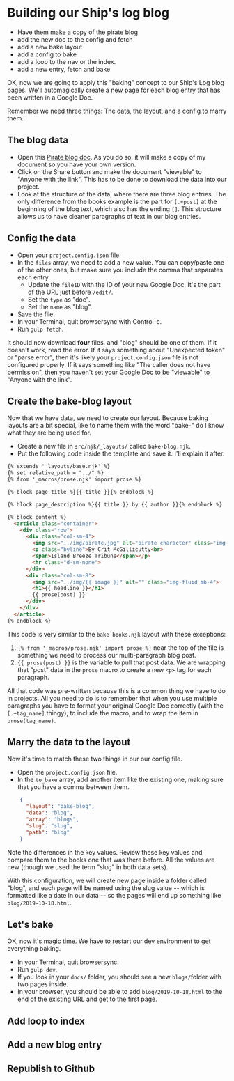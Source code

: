 # Building our Ship's log blog

- Have them make a copy of the pirate blog
- add the new doc to the config and fetch
- add a new bake layout
- add a config to bake
- add a loop to the nav or the index.
- add a new entry, fetch and bake

OK, now we are going to apply this "baking" concept to our Ship's Log blog pages. We'll automagically create a new page for each blog entry that has been written in a Google Doc.

Remember we need three things: The data, the layout, and a config to marry them.

## The blog data

- Open this [Pirate blog doc](https://docs.google.com/document/d/18XALhwT3zGnY6XHy1z1Z_7zfakvRSp-wlnlrTgFO3QQ/copy#). As you do so, it will make a copy of my document so you have your own version.
- Click on the Share button and make the document "viewable" to "Anyone with the link". This has to be done to download the data into our project.
- Look at the structure of the data, where there are three blog entries. The only difference from the books example is the part for `[.+post]` at the beginning of the blog text, which also has the ending `[]`. This structure allows us to have cleaner paragraphs of text in our blog entries.

## Config the data

- Open your `project.config.json` file.
- In the `files` array, we need to add a new value. You can copy/paste one of the other ones, but make sure you include the comma that separates each entry.
  - Update the `fileID` with the ID of your new Google Doc. It's the part of the URL just before `/edit/`.
  - Set the `type` as "doc".
  - Set the `name` as "blog".
- Save the file.
- In your Terminal, quit browsersync with Control-c.
- Run `gulp fetch`.

It should now download **four** files, and "blog" should be one of them. If it doesn't work, read the error. If it says something about "Unexpected token" or "parse error", then it's likely your `project.config.json` file is not configured properly. If it says something like "The caller does not have permission", then you haven't set your Google Doc to be "viewable" to "Anyone with the link".

## Create the bake-blog layout

Now that we have data, we need to create our layout. Because baking layouts are a bit special, like to name them with the word "bake-" do I know what they are being used for.

- Create a new file in `src/njk/_layouts/` called `bake-blog.njk`.
- Put the following code inside the template and save it. I'll explain it after.

```html
{% extends '_layouts/base.njk' %}
{% set relative_path = "../" %}
{% from '_macros/prose.njk' import prose %}

{% block page_title %}{{ title }}{% endblock %}

{% block page_description %}{{ title }} by {{ author }}{% endblock %}

{% block content %}
  <article class="container">
    <div class="row">
      <div class="col-sm-4">
        <img src="../img/pirate.jpg" alt="pirate character" class="img-fluid">
        <p class="byline">By Crit McGillicutty<br>
        <span>Island Breeze Tribune</span></p>
        <hr class="d-sm-none">
      </div>
      <div class="col-sm-8">
        <img src="../img/{{ image }}" alt="" class="img-fluid mb-4">
        <h1>{{ headline }}</h1>
        {{ prose(post) }}
      </div>
    </div>
  </article>
{% endblock %}
```

This code is very similar to the `bake-books.njk` layout with these exceptions:

1. `{% from '_macros/prose.njk' import prose %}` near the top of the file is something we need to process our multi-paragraph blog post.
2. `{{ prose(post) }}` is the variable to pull that post data. We are wrapping that "post" data in the `prose` macro to create a new `<p>` tag for each paragraph.

All that code was pre-written because this is a common thing we have to do in projects. All you need to do is to remember that when you use multiple paragraphs you have to format your original Google Doc correctly (with the `[.+tag_name]` thingy), to include the macro, and to wrap the item in `prose(tag_name)`.

## Marry the data to the layout

Now it's time to match these two things in our our config file.

- Open the `project.config.json` file.
- In the `to_bake` array, add another item like the existing one, making sure that you have a comma between them.

```json
    {
      "layout": "bake-blog",
      "data": "blog",
      "array": "blogs",
      "slug": "slug",
      "path": "blog"
    }
```

Note the differences in the key values. Review these key values and compare them to the books one that was there before. All the values are new (though we used the term "slug" in both data sets).

With this configuration, we will create new page inside a folder called "blog", and each page will be named using the slug value -- which is formatted like a date in our data -- so the pages will end up something like `blog/2019-10-18.html`.

## Let's bake

OK, now it's magic time. We have to restart our dev environment to get everything baking.

- In your Terminal, quit browsersync.
- Run `gulp dev`.
- If you look in your `docs/` folder, you should see a new `blogs/`folder with two pages inside.
- In your browser, you should be able to add `blog/2019-10-18.html` to the end of the existing URL and get to the first page.

## Add loop to index

## Add a new blog entry

## Republish to Github

